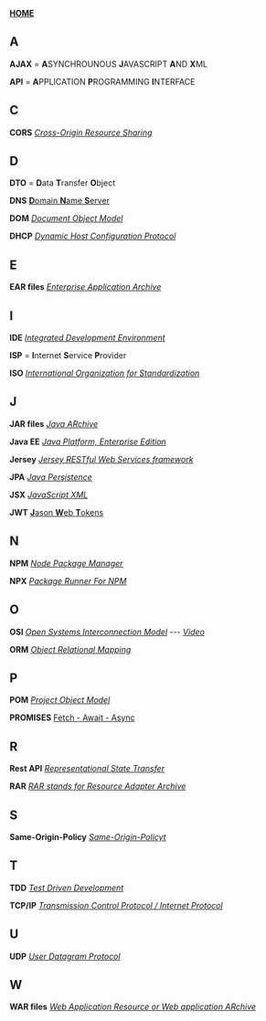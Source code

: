 [**HOME**](../index.md)

## A
**AJAX** = **A**SYNCHROUNOUS **J**AVASCRIPT **A**ND **X**ML

**API** = **A**PPLICATION **P**ROGRAMMING **I**NTERFACE

## C
**CORS**
<a href="https://developer.mozilla.org/en-US/docs/Web/HTTP/CORS" target="_blank">_Cross-Origin Resource Sharing_</a>

## D
**DTO** = **D**ata **T**ransfer **O**bject


**DNS** 
<a href="https://computer.howstuffworks.com/dns.htm" target="_blank">**D**omain **N**ame **S**erver</a>

**DOM**
<a href="https://www.w3schools.com/js/js_htmldom.asp" target="_blank">_Document Object Model_</a>

**DHCP**
 <a href="https://kb.iu.edu/d/adov" target="_blank">_Dynamic Host Configuration Protocol_</a>
 
## E
**EAR files**
<a href="https://en.wikipedia.org/wiki/EAR_(file_format)" target="_blank">_Enterprise Application Archive_</a>

## I

**IDE**
<a href="https://searchsoftwarequality.techtarget.com/definition/integrated-development-environment" target="_blank">_Integrated Development Environment_</a>

**ISP** = **I**nternet **S**ervice **P**rovider

**ISO**
<a href="https://en.wikipedia.org/wiki/International_Organization_for_Standardization" target="_blank">_International Organization for Standardization_</a>

## J
**JAR files**
<a href="https://en.wikipedia.org/wiki/JAR_(file_format)" target="_blank">_Java ARchive_</a>

**Java EE**
<a href="https://stackoverflow.com/questions/106820/what-is-java-ee" target="_blank">_Java Platform, Enterprise Edition_</a>

**Jersey**
<a href="https://jersey.github.io/" target="_blank">_Jersey RESTful Web Services framework_</a>

**JPA**
<a href="https://en.wikibooks.org/wiki/Java_Persistence/What_is_JPA%3F" target="_blank">_Java Persistence_</a>

**JSX**
<a href="https://reactjs.org/docs/introducing-jsx.html" target="_blank">_JavaScript XML_</a>

**JWT**
<a href="https://reactjs.org/docs/introducing-jsx.html" target="_blank">**J**ason **W**eb **T**okens</a>

## N

**NPM**
<a href="https://www.w3schools.com/nodejs/nodejs_npm.asp" target="_blank">_Node Package Manager_</a>

**NPX**
<a href="#" target="_blank">_Package Runner For NPM_</a>

## O

**OSI**
<a href="https://www.networkworld.com/article/3239677/lan-wan/the-osi-model-explained-how-to-understand-and-remember-the-7-layer-network-model.html" target="_blank">_Open Systems Interconnection Model_</a> ---
<a href="https://www.youtube.com/watch?v=LANW3m7UgWs" target="_blank">_Video_</a>

**ORM**
<a href="https://en.wikipedia.org/wiki/Object-relational_mapping" target="_blank">_Object Relational Mapping_</a>

## P
**POM**
<a href="https://maven.apache.org/guides/introduction/introduction-to-the-pom.html" target="_blank">_Project Object Model_</a>

**PROMISES**
[Fetch - Await - Async](./promise/promise.md)

## R
**Rest API**
<a href="https://searchmicroservices.techtarget.com/definition/RESTful-API" target="_blank">_Representational State Transfer_</a>

**RAR**
<a href="https://docs.oracle.com/javaee/5/tutorial/doc/bncjy.html" target="_blank">_RAR stands for Resource Adapter Archive_</a>

## S
**Same-Origin-Policy**
<a href="https://developer.mozilla.org/en-US/docs/Web/Security/Same-origin_policy" target="_blank">_Same-Origin-Policyt_</a>


## T
**TDD**
<a href="https://www.tutorialspoint.com/software_testing_dictionary/test_driven_development.htm" target="_blank">_Test Driven Development_</a>

**TCP/IP**
<a href="https://www.lifewire.com/user-datagram-protocol-817976" target="_blank">_Transmission Control Protocol / Internet Protocol_</a>

## U
**UDP**
<a href="https://www.lifewire.com/user-datagram-protocol-817976" target="_blank">_User Datagram Protocol_</a>

## W
**WAR files**
<a href="https://en.wikipedia.org/wiki/WAR_(file_format)" target="_blank">_Web Application Resource or Web application ARchive_</a>

















  


